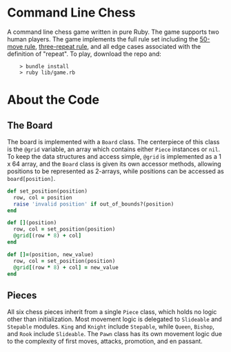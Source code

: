 Command Line Chess
==================
A command line chess game written in pure Ruby. The game supports two human players.
The game implements the full rule set including the [50-move rule][50-move],
[three-repeat rule][three-repeat], and all edge cases associated with the definition of "repeat".
To play, download the repo and:

````
    > bundle install
    > ruby lib/game.rb
````
[50-move]: https://en.wikipedia.org/wiki/Fifty-move_rule
[three-repeat]: https://en.wikipedia.org/wiki/Threefold_repetition

About the Code
===============
The Board
-------------
The board is implemented with a `Board` class. The centerpiece of this class is the `@grid` variable, an array which contains either `Piece` instances or `nil`. To keep the data structures and access simple, `@grid` is implemented as a 1 x 64 array, and the `Board` class is given its own accessor methods, allowing positions to be represented as 2-arrays, while positions can be accessed as `board[position]`.

```ruby
def set_position(position)
  row, col = position
  raise 'invalid position' if out_of_bounds?(position)
end

def [](position)
  row, col = set_position(position)
  @grid[(row * 8) + col]
end

def []=(position, new_value)
  row, col = set_position(position)
  @grid[(row * 8) + col] = new_value
end
```
Pieces
---------------
All six chess pieces inherit from a single `Piece` class, which holds no logic other than initialization. Most movement logic is delegated to `Slideable` and `Stepable` modules. `King` and `Knight` include `Stepable`, while `Queen`, `Bishop`, and `Rook` include `Slideable`. The `Pawn` class has its own movement logic due to the complexity of first moves, attacks, promotion, and en passant.
